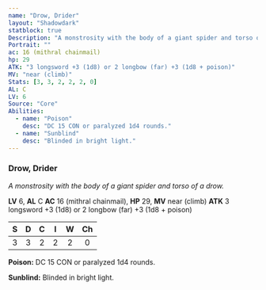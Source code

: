 ```yaml
---
name: "Drow, Drider"
layout: "Shadowdark"
statblock: true
Description: "A monstrosity with the body of a giant spider and torso of a drow."
Portrait: ""
ac: 16 (mithral chainmail)
hp: 29
ATK: "3 longsword +3 (1d8) or 2 longbow (far) +3 (1d8 + poison)"
MV: "near (climb)"
Stats: [3, 3, 2, 2, 2, 0]
AL: C
LV: 6
Source: "Core"
Abilities:
  - name: "Poison"
    desc: "DC 15 CON or paralyzed 1d4 rounds."
  - name: "Sunblind"
    desc: "Blinded in bright light."
---
```


### Drow, Drider

_A monstrosity with the body of a giant spider and torso of a drow._

**LV** 6, **AL** C
**AC** 16 (mithral chainmail), **HP** 29, **MV** near (climb)
**ATK** 3 longsword +3 (1d8) or 2 longbow (far) +3 (1d8 + poison)

|  S  |  D  |  C  |  I  |  W  |  Ch  |
|:---:|:---:|:---:|:---:|:---:|:----:|
| 3 | 3 | 2 | 2 | 2 | 0 |

**Poison:** DC 15 CON or paralyzed 1d4 rounds.

**Sunblind:** Blinded in bright light.

